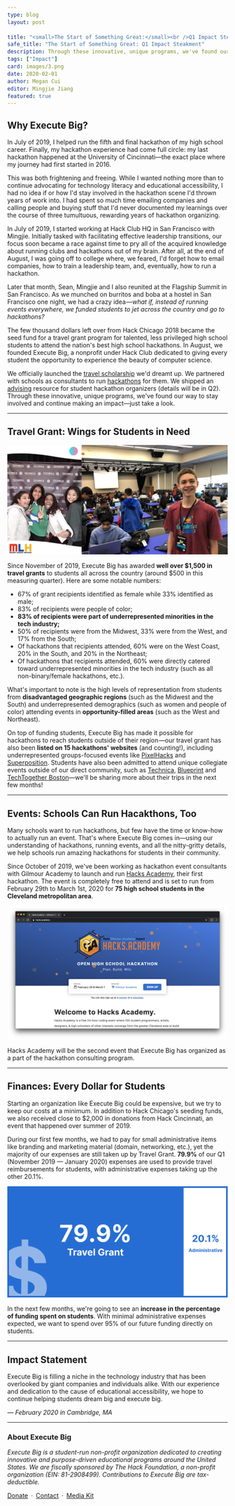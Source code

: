 ```yaml
---
type: blog
layout: post

title: "<small>The Start of Something Great:</small><br />Q1 Impact Steakment"
safe_title: "The Start of Something Great: Q1 Impact Steakment"
description: Through these innovative, unique programs, we've found our way to stay involved and continue making an impact—just take a look.
tags: ["Impact"]
card: images/3.png
date: 2020-02-01
author: Megan Cui
editor: Mingjie Jiang
featured: true
---
```


## Why Execute Big?

In July of 2019, I helped run the fifth and final hackathon of my high school career. Finally, my hackathon experience had come full circle: my last hackathon happened at the University of Cincinnati—the exact place where my journey had first started in 2016.

This was both frightening and freeing. While I wanted nothing more than to continue advocating for technology literacy and educational accessibility, I had no idea if or how I'd stay involved in the hackathon scene I'd thrown years of work into. I had spent so much time emailing companies and calling people and buying stuff that I'd never documented my learnings over the course of three tumultuous, rewarding years of hackathon organizing. 

In July of 2019, I started working at Hack Club HQ in San Francisco with Mingjie. Initially tasked with facilitating effective leadership transitions, our focus soon became a race against time to pry all of the acquired knowledge about running clubs and hackathons out of my brain. After all, at the end of August, I was going off to college where, we feared, I'd forget how to email companies, how to train a leadership team, and, eventually, how to run a hackathon.

Later that month, Sean, Mingjie and I also reunited at the Flagship Summit in San Francisco. As we munched on burritos and boba at a hostel in San Francisco one night, we had a crazy idea —*what if, instead of running events everywhere, we funded students to jet across the country and go to hackathons?*

The few thousand dollars left over from Hack Chicago 2018 became the seed fund for a travel grant program for talented, less privileged high school students to attend the nation's best high school hackathons.
In August, we founded Execute Big, a nonprofit under Hack Club dedicated to giving every student the opportunity to experience the beauty of computer science. 

We officially launched the [travel scholarship](/grant) we'd dreamt up. We partnered with schools as consultants to run [hackathons](/events) for them. We shipped an [advising](/advising) resource for student hackathon organizers (details will be in Q2).
Through these innovative, unique programs, we've found our way to stay involved and continue making an impact—just take a look.

---

## Travel Grant: Wings for Students in Need

![Travel Grant Students](images/1.png)

Since November of 2019, Execute Big has awarded **well over $1,500 in travel grants** to students all across the country (around $500 in this measuring quarter). Here are some notable numbers:

* 67% of grant recipients identified as female while 33% identified as male;
* 83% of recipients were people of color;
* **83% of recipients were part of underrepresented minorities in the tech industry;**
* 50% of recipients were from the Midwest, 33% were from the West, and 17% from the South;
* Of hackathons that recipients attended, 60% were on the West Coast, 20% in the South, and 20% in the Northeast;
* Of hackathons that recipients attended, 60% were directly catered toward underrepresented minorities in the tech industry (such as all non-binary/female hackathons, etc.).

What's important to note is the high levels of representation from students from **disadvantaged geographic regions** (such as the Midwest and the South) and underrepresented demographics (such as women and people of color) attending events in **opportunity-filled areas** (such as the West and Northeast). 

On top of funding students, Execute Big has made it possible for hackathons to reach students outside of their region —our travel grant has also been **listed on 15 hackathons' websites** (and counting!), including underrepresented groups-focused events like [PixelHacks](http://pixelhacks.com/) and [Superposition](https://superposition.tech/). Students have also been admitted to attend unique collegiate events outside of our direct community, such as [Technica](https://gotechnica.org), [Blueprint](https://blueprint.hackmit.org/#home) and [TechTogether Boston](https://boston.techtogether.io/)—we'll be sharing more about their trips in the next few months!

---

## Events: Schools Can Run Hacakthons, Too

Many schools want to run hackathons, but few have the time or know-how to actually run an event. That's where Execute Big comes in—using our understanding of hackathons, running events, and all the nitty-gritty details, we help schools run amazing hackathons for students in their community.

Since October of 2019, we've been working as hackathon event consultants with Gilmour Academy to launch and run [Hacks Academy](https://hacks.academy), their first hackathon. The event is completely free to attend and is set to run from February 29th to March 1st, 2020 for **75 high school students in the Cleveland metropolitan area**.

![Hacks Academy Website](images/2.png)

Hacks Academy will be the second event that Execute Big has organized as a part of the hackathon consulting program.

---

## Finances: Every Dollar for Students

Starting an organization like Execute Big could be expensive, but we try to keep our costs at a minimum. In addition to Hack Chicago's seeding funds, we also received close to $2,000 in donations from Hack Cincinnati, an event that happened over summer of 2019.

During our first few months, we had to pay for small administrative items like branding and marketing material (domain, networking, etc.), yet the majority of our expenses are still taken up by Travel Grant. **79.9%** of our Q1 (November 2019 — January 2020) expenses are used to provide travel reimbursements for students, with administrative expenses taking up the other 20.1%. 

![Expense Distribution Illustration](images/4.png)

In the next few months, we're going to see an **increase in the percentage of funding spent on students**. With minimal administrative expenses expected, we want to spend over 95% of our future funding directly on students.

---

## Impact Statement

Execute Big is filling a niche in the technology industry that has been overlooked by giant companies and individuals alike. With our experience and dedication to the cause of educational accessibility, we hope to continue helping students dream big and execute big.

*&mdash; February 2020 in Cambridge, MA*

---

### About Execute Big

*Execute Big is a student-run non-profit organization dedicated to creating innovative and
purpose-driven educational programs around the United States. We are fiscally sponsored by The Hack Foundation, a non-profit organization (EIN: 81-2908499). Contributions to Execute Big are tax-deductible.*

[Donate](/donate/pay)&ensp;&middot;&ensp;[Contact](mailto:team@executebig.org)&ensp;&middot;&ensp;[Media Kit](/assets/eb-branding.zip)
